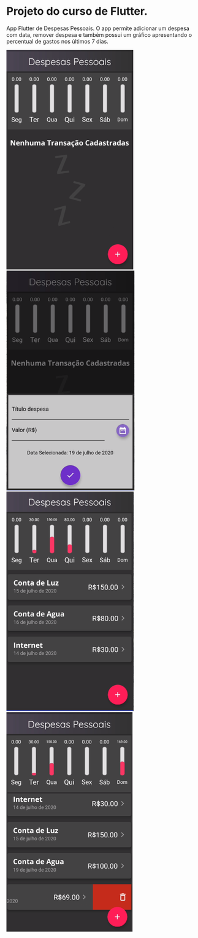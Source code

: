 # Projeto do curso de Flutter.


App Flutter de Despesas Pessoais.
O app permite adicionar um despesa com data, remover despesa e também possui um gráfico apresentando o percentual de gastos nos últimos 7 dias.


![Alt Text](https://github.com/kadeguilherme/Despesas-Pessoal/blob/master/screenshots/tela01.png)
![Alt Text](https://github.com/kadeguilherme/Despesas-Pessoal/blob/master/screenshots/tela02.png)
![Alt Text](https://github.com/kadeguilherme/Despesas-Pessoal/blob/master/screenshots/tela03.png)
![Alt Text](https://github.com/kadeguilherme/Despesas-Pessoal/blob/master/screenshots/tela04.png)
